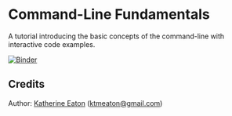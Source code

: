 # Command-Line Fundamentals
A tutorial introducing the basic concepts of the command-line with interactive code examples.

[![Binder](https://mybinder.org/badge_logo.svg)](https://mybinder.org/v2/gh/ktmeaton/command-line-fundamentals/master?filepath=Poinar%20Lab%20Command%20Line%20Training%20Draft%203.ipynb)

## Credits

Author: [Katherine Eaton](https://github.com/ktmeaton) (ktmeaton@gmail.com)  
